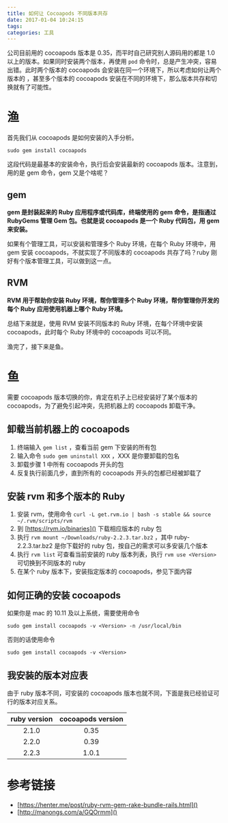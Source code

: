 ```yaml
---
title: 如何让 Cocoapods 不同版本共存
date: 2017-01-04 10:24:15
tags:
categories: 工具
---
```


公司目前用的 cocoapods 版本是 0.35，而平时自己研究别人源码用的都是 1.0 以上的版本。如果同时安装两个版本，再使用 `pod` 命令时，总是产生冲突，容易出错。此时两个版本的 cocoapods 会安装在同一个环境下，所以考虑如何让两个版本的 ，甚至多个版本的 cocoapods 安装在不同的环境下，那么版本共存和切换就有了可能性。

# 渔

首先我们从 cocoapods 是如何安装的入手分析。

```
sudo gem install cocoapods
```

这段代码是最基本的安装命令，执行后会安装最新的 cocoapods 版本。注意到，用的是 gem 命令，gem 又是个啥呢？

## gem

**gem 是封装起来的 Ruby 应用程序或代码库，终端使用的 gem 命令，是指通过 RubyGems 管理 Gem 包。也就是说 cocoapods 是一个 Ruby 代码包，用 gem 来安装。**

如果有个管理工具，可以安装和管理多个 Ruby 环境，在每个 Ruby 环境中，用 gem 安装 cocoapods，不就实现了不同版本的 cocoapods 共存了吗？ruby 刚好有个版本管理工具，可以做到这一点。

## RVM

**RVM 用于帮助你安装 Ruby 环境，帮你管理多个 Ruby 环境，帮你管理你开发的每个 Ruby 应用使用机器上哪个 Ruby 环境。**

总结下来就是，使用 RVM 安装不同版本的 Ruby 环境，在每个环境中安装 cocoapods，此时每个 Ruby 环境中的 cocoapods 可以不同。

渔完了，接下来是鱼。

# 鱼

需要 cocoapods 版本切换的你，肯定在机子上已经安装好了某个版本的 cocoapods，为了避免引起冲突，先把机器上的 cocoapods 卸载干净。

## 卸载当前机器上的 cocoapods

1. 终端输入 `gem list` ，查看当前 gem 下安装的所有包
2. 输入命令 `sudo gem uninstall XXX` ，XXX 是你要卸载的包名
3. 卸载步骤 1 中所有 cocoapods 开头的包
4. 反复执行前面几步，直到所有的 cocoapods 开头的包都已经被卸载了

## 安装 rvm 和多个版本的 Ruby

1. 安装 rvm，使用命令 `curl -L get.rvm.io | bash -s stable && source ~/.rvm/scripts/rvm`
2. 到 [https://rvm.io/binaries]() 下载相应版本的 ruby 包
3. 执行 `rvm mount ~/Downloads/ruby-2.2.3.tar.bz2` ，其中 ruby-2.2.3.tar.bz2 是你下载好的 ruby 包，按自己的需求可以多安装几个版本
4. 执行 `rvm list` 可查看当前安装的 ruby 版本列表，执行 `rvm use <Version>` 可切换到不同版本的 ruby
5. 在某个 ruby 版本下，安装指定版本的 cocoapods，参见下面内容

## 如何正确的安装 cocoapods

如果你是 mac 的 10.11 及以上系统，需要使用命令

```
sudo gem install cocoapods -v <Version> -n /usr/local/bin
```

否则的话使用命令

```
sudo gem install cocoapods -v <Version>
```

## 我安装的版本对应表

由于 ruby 版本不同，可安装的 cocoapods 版本也就不同，下面是我已经验证可行的版本对应关系。

| ruby version | cocoapods version |
| :----------: | :---------------: |
|    2.1.0     |       0.35        |
|    2.2.0     |       0.39        |
|    2.2.3     |       1.0.1       |

# 参考链接

* [https://henter.me/post/ruby-rvm-gem-rake-bundle-rails.html]()
* [http://manongs.com/a/GQOrmm]()
